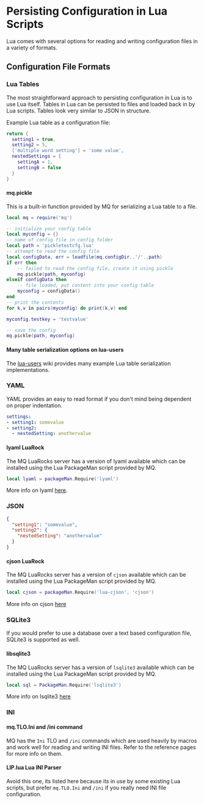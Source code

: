 # Persisting Configuration in Lua Scripts

Lua comes with several options for reading and writing configuration files in a variety of formats.  


## Configuration File Formats

### Lua Tables
The most straightforward approach to persisting configuration in Lua is to use Lua itself. Tables in Lua can be persisted to files and loaded back in by Lua scripts. Tables look very similar to JSON in structure.  

Example Lua table as a configuration file:
```lua
return {
  setting1 = true,
  setting2 = 5,
  ['multiple word setting'] = 'some value',
  nestedSettings = {
    settingA = 1,
    settingB = false
  }
}
```

#### mq.pickle
This is a built-in function provided by MQ for serializing a Lua table to a file.  

```lua
local mq = require('mq')

-- initialize your config table
local myconfig = {}
-- name of config file in config folder
local path = 'pickletestcfg.lua'
-- attempt to read the config file
local configData, err = loadfile(mq.configDir..'/'..path)
if err then
    -- failed to read the config file, create it using pickle
    mq.pickle(path, myconfig)
elseif configData then
    -- file loaded, put content into your config table
    myconfig = configData()
end
-- print the contents
for k,v in pairs(myconfig) do print(k,v) end

myconfig.testkey = 'testvalue'

-- save the config
mq.pickle(path, myconfig)
```

#### Many table serialization options on lua-users
The [lua-users](http://lua-users.org/wiki/TableSerialization) wiki provides many example Lua table serialization implementations.

### YAML
YAML provides an easy to read format if you don't mind being dependent on proper indentation.

```yaml
settings:
- setting1: somevalue
- setting2:
  - nestedSetting: anothervalue
```

#### lyaml LuaRock
The MQ LuaRocks server has a version of lyaml available which can be installed using the Lua PackageMan script provided by MQ.  

```lua
local lyaml = packageMan.Require('lyaml')
```

More info on lyaml [here](https://github.com/gvvaughan/lyaml).

### JSON
```json
{
  "setting1": "somevalue",
  "setting2": {
    "nestedSetting": "anothervalue"
  }
}
```

#### cjson LuaRock
The MQ LuaRocks server has a version of `cjson` available which can be installed using the Lua PackageMan script provided by MQ.  

```lua
local cjson = packageMan.Require('lua-cjson', 'cjson')
```

More info on cjson [here](https://github.com/mpx/lua-cjson)

### SQLite3
If you would prefer to use a database over a text based configuration file, SQLite3 is supported as well.  

#### libsqlite3
The MQ LuaRocks server has a version of `lsqlite3` available which can be installed using the Lua PackageMan script provided by MQ.

```lua
local sql = PackageMan.Require('lsqlite3')
```

More info on lsqlite3 [here](http://lua.sqlite.org/index.cgi/doc/tip/doc/lsqlite3.wiki)

### INI

#### mq.TLO.Ini and /ini command
MQ has the `Ini` TLO and `/ini` commands which are used heavily by macros and work well for reading and writing INI files. Refer to the reference pages for more info on them.

#### LIP.lua Lua INI Parser
Avoid this one, its listed here because its in use by some existing Lua scripts, but prefer `mq.TLO.Ini` and `/ini` if you really need INI file configuration.

